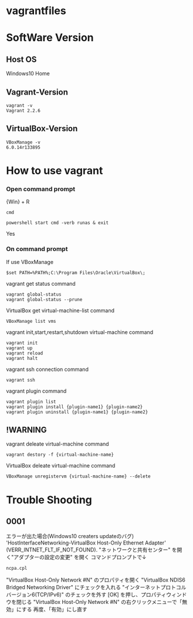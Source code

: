 # vagrantfiles

# SoftWare Version
## Host OS
Windows10 Home

## Vagrant-Version
```
vagrant -v
Vagrant 2.2.6
```

## VirtualBox-Version
```
VBoxManage -v
6.0.14r133895
```

# How to use vagrant
### Open command prompt
{Win} + R
```
cmd
```
```
powershell start cmd -verb runas & exit
```
Yes

### On command prompt
If use VBoxManage
```
$set PATH=%PATH%;C:\Program Files\Oracle\VirtualBox\;
```

vagrant get status command
```
vagrant global-status
vagrant global-status --prune
```

VirtualBox get virtual-machine-list command
```
VBoxManage list vms
```

vagrant init,start,restart,shutdown virtual-machine command
```
vagrant init
vagrant up
vagrant reload
vagrant halt
```

vagrant ssh connection command
```
vagrant ssh
```

vagrant plugin command
```
vagrant plugin list
vagrant plugin install {plugin-name1} {plugin-name2}
vagrant plugin uninstall {plugin-name1} {plugin-name2}
```

## !WARNING
vagrant deleate virtual-machine command
```
vagrant destory -f {virtual-machine-name}
```

VirtualBox deleate virtual-machine command
```
VBoxManage unregistervm {virtual-machine-name} --delete
```

# Trouble Shooting
## 0001
エラーが出た場合(Windows10 creaters updateのバグ)
'HostInterfaceNetworking-VirtualBox Host-Only Ethernet Adapter' (VERR_INTNET_FLT_IF_NOT_FOUND).
"ネットワークと共有センター" を開く"アダプターの設定の変更" を開く
コマンドプロンプトで↓
```
ncpa.cpl
```
"VirtualBox Host-Only Network #N" のプロパティを開く
"VirtualBox NDIS6 Bridged Networking Driver" にチェックを入れる
"インターネットプロトコル バージョン6(TCP/IPv6)" のチェックを外す
[OK] を押し、プロパティウィンドウを閉じる
"VirtualBox Host-Only Network #N" の右クリックメニューで「無効」にする
再度、「有効」にし直す


